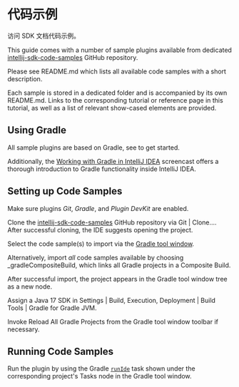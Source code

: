 # 代码示例

<!-- Copyright 2000-2023 JetBrains s.r.o. and contributors. Use of this source code is governed by the Apache 2.0 license. -->

<link-summary>访问 SDK 文档代码示例。</link-summary>

This guide comes with a number of sample plugins available from dedicated [intellij-sdk-code-samples](https://github.com/JetBrains/intellij-sdk-code-samples) GitHub repository.

Please see <path>README.md</path> which lists all available code samples with a short description.

Each sample is stored in a dedicated folder and is accompanied by its own <path>README.md</path>.
Links to the corresponding tutorial or reference page in this tutorial, as well as a list of relevant show-cased elements are provided.

## Using Gradle

All sample plugins are based on Gradle, see [](creating_plugin_project.md) to get started.

Additionally, the [Working with Gradle in IntelliJ IDEA](https://youtu.be/6V6G3RyxEMk) screencast offers a thorough introduction to Gradle functionality inside IntelliJ IDEA.

## Setting up Code Samples

Make sure plugins _Git_, _Gradle_, and _Plugin DevKit_ are enabled.

Clone the [intellij-sdk-code-samples](https://github.com/JetBrains/intellij-sdk-code-samples) GitHub repository via <control>Git | Clone...</control>.
After successful cloning, the IDE suggests opening the project.

Select the code sample(s) to import via the [Gradle tool window](https://www.jetbrains.com/help/idea/gradle.html#link_gradle_project).

Alternatively, import _all_ code samples available by choosing <path>_gradleCompositeBuild</path>, which links all Gradle projects in a Composite Build.

After successful import, the project appears in the <control>Gradle</control> tool window tree as a new node.

Assign a Java 17 SDK in <ui-path>Settings | Build, Execution, Deployment | Build Tools | Gradle</ui-path> for <control>Gradle JVM</control>.

Invoke <control>Reload All Gradle Projects</control> from the Gradle tool window toolbar if necessary.

## Running Code Samples

Run the plugin by using the Gradle [`runIde`](creating_plugin_project.md#executing-the-plugin) task shown under the corresponding project's <control>Tasks</control> node in the <control>Gradle</control> tool window.
